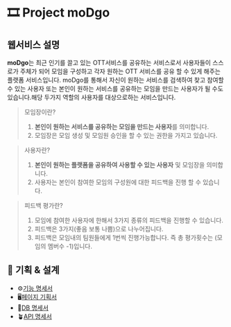 # 🎞 Project moDgo
## 웹서비스 설명
**moDgo**는 최근 인기를 끌고 있는 OTT서비스를 공유하는 서비스로서 사용자들이 스스로가 주체가 되어 모임을 구성하고 각자 원하는 OTT 서비스를 공유 할 수 있게 해주는 플랫폼 서비스입니다. moDgo를 통해서 자신이 원하는 서비스를 검색하여 찾고 참여할 수 있는 사용자 또는 본인이 원하는 서비스를 공유하는 모임을 만드는 사용자가 될 수도 있습니다.해당 두가지 역할의 사용자를 대상으로하는 서비스입니다.
> 모임장이란?
> 1) **본인이 원하는 서비스를 공유하는 모임을 만드는 사용자**를 의미합니다.
> 2) 모임장은 모임 생성 및 모임원 승인을 할 수 있는 권한을 가지고 있습니다.

> 사용자란? 
> 1) **본인이 원하는 플랫폼을 공유하여 사용할 수 있는 사용자** 및 모임장을 의미합니다.
> 2) 사용자는 본인이 참여한 모임의 구성원에 대한 피드백을 진행 할 수 있습니다.

> 피드백 평가란?
> 1) 모임에 참여한 사용자에 한해서 3가지 종류의 피드백을 진행할 수 있습니다.
> 2) 피드백은 3가지(좋음 보통 나쁨)으로 나누어집니다.
> 3) 피드백은 모임내의 팀원들에게 1번씩 진행가능합니다. 즉 총 평가횟수는 (모임의 멤버수 -1)입니다. 


>> 


## 🧩 기획 & 설계
- ⚙[기능 명세서](https://www.notion.so/modigo/cd5fb686d627409586d186b60443f61e)
- 🖥[페이지 기획서](https://www.notion.so/modigo/922240b0880c48f58c27aaefe88524f2)
- 🧬[DB 명세서](https://www.notion.so/modigo/DB-b8e98523c8694a5aa135811d0cf5d80b)
- 🪴[API 명세서](https://www.notion.so/modigo/API-0c8f2f9474854b578618a2e60e3448c6)
